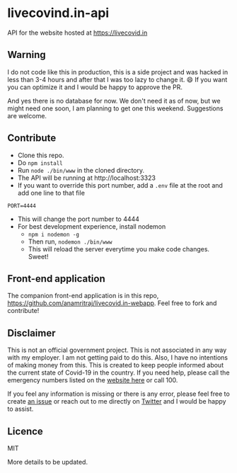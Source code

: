# livecovind.in-api
API for the website hosted at https://livecovid.in

## Warning
I do not code like this in production, this is a side project and was hacked in less than 3-4 hours and after that I was too lazy to change it. :smile: If you want you can optimize it and I would be happy to approve the PR. 

And yes there is no database for now. We don't need it as of now, but we might need one soon, I am planning to get one this weekend. Suggestions are welcome.

## Contribute
- Clone this repo.
- Do `npm install`
- Run `node ./bin/www` in the cloned directory.
- The API will be running at http://localhost:3323
- If you want to override this port number, add a `.env` file at the root and add one line to that file
```
PORT=4444
```
- This will change the port number to 4444
- For best development experience, install nodemon
  - `npm i nodemon -g`
  - Then run, `nodemon ./bin/www`
  - This will reload the server everytime you make code changes. Sweet!

## Front-end application
The companion front-end application is in this repo, https://github.com/anamritraj/livecovid.in-webapp. Feel free to fork and contribute! 

## Disclaimer
This is not an official government project. This is not associated in any way with my employer. I am not getting paid to do this. Also, I have no intentions of making money from this. This is created to keep people informed about the current state of Covid-19 in the country. If you need help, please call the emergency numbers listed on the [website here](https://www.mohfw.gov.in/) or call 100.

If you feel any information is missing or there is any error, please feel free to create [an issue](https://github.com/anamritraj/livecovid.in-webapp/issues/new) or reach out to me directly on [Twitter](https://twitter.com/anamritraj) and I would be happy to assist.

## Licence 
MIT

More details to be updated.
